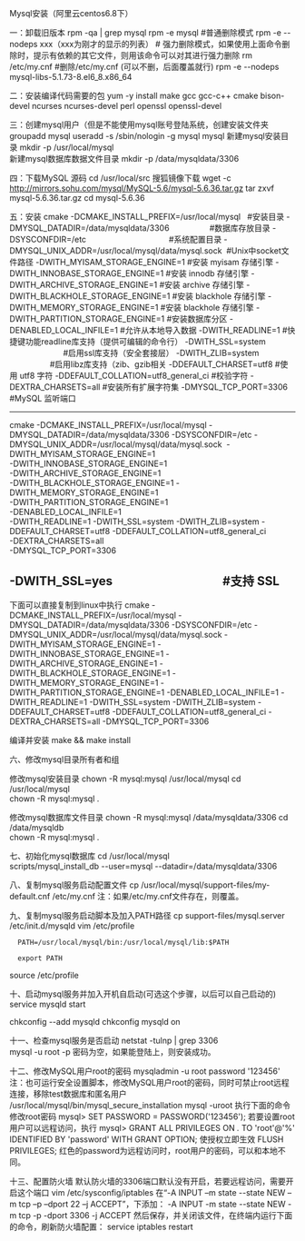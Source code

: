 Mysql安装（阿里云centos6.8下）

一：卸载旧版本
rpm -qa | grep mysql
rpm -e mysql #普通删除模式 
rpm -e --nodeps xxx（xxx为刚才的显示的列表） # 强力删除模式，如果使用上面命令删除时，提示有依赖的其它文件，则用该命令可以对其进行强力删除
rm /etc/my.cnf #删除/etc/my.cnf (可以不删，后面覆盖就行)
rpm -e --nodeps mysql-libs-5.1.73-8.el6_8.x86_64

二：安装编译代码需要的包
yum -y install make gcc gcc-c++ cmake bison-devel ncurses ncurses-devel perl openssl openssl-devel 


三：创建mysql用户（但是不能使用mysql账号登陆系统，创建安装文件夹 
groupadd mysql 
useradd -s /sbin/nologin -g mysql mysql
新建mysql安装目录
mkdir -p /usr/local/mysql  
新建mysql数据库数据文件目录
mkdir -p /data/mysqldata/3306
 
四：下载MySQL 源码
cd /usr/local/src
搜狐镜像下载
wget -c http://mirrors.sohu.com/mysql/MySQL-5.6/mysql-5.6.36.tar.gz
tar zxvf mysql-5.6.36.tar.gz
cd mysql-5.6.36

五：安装
cmake
-DCMAKE_INSTALL_PREFIX=/usr/local/mysql               #安装目录
-DMYSQL_DATADIR=/data/mysqldata/3306                  #数据库存放目录
-DSYSCONFDIR=/etc                                     #系统配置目录
-DMYSQL_UNIX_ADDR=/usr/local/mysql/data/mysql.sock    #Unix中socket文件路径
-DWITH_MYISAM_STORAGE_ENGINE=1                        #安装 myisam 存储引擎
-DWITH_INNOBASE_STORAGE_ENGINE=1                      #安装 innodb 存储引擎
-DWITH_ARCHIVE_STORAGE_ENGINE=1                       #安装 archive 存储引擎
-DWITH_BLACKHOLE_STORAGE_ENGINE=1                     #安装 blackhole 存储引擎
-DWITH_MEMORY_STORAGE_ENGINE=1                        #安装 blackhole 存储引擎
-DWITH_PARTITION_STORAGE_ENGINE=1                     #安装数据库分区
-DENABLED_LOCAL_INFILE=1                              #允许从本地导入数据
-DWITH_READLINE=1                                     #快捷键功能readline库支持（提供可编辑的命令行）
-DWITH_SSL=system                                     #启用ssl库支持（安全套接层）
-DWITH_ZLIB=system                                    #启用libz库支持（zib、gzib相关
-DDEFAULT_CHARSET=utf8                                #使用 utf8 字符
-DDEFAULT_COLLATION=utf8_general_ci                   #校验字符
-DEXTRA_CHARSETS=all                                  #安装所有扩展字符集
-DMYSQL_TCP_PORT=3306                                 #MySQL 监听端口

--------------------------------------------------------------------
cmake
-DCMAKE_INSTALL_PREFIX=/usr/local/mysql
-DMYSQL_DATADIR=/data/mysqldata/3306 
-DSYSCONFDIR=/etc 
-DMYSQL_UNIX_ADDR=/usr/local/mysql/data/mysql.sock 
-DWITH_MYISAM_STORAGE_ENGINE=1   
-DWITH_INNOBASE_STORAGE_ENGINE=1  
-DWITH_ARCHIVE_STORAGE_ENGINE=1  
-DWITH_BLACKHOLE_STORAGE_ENGINE=1 
-DWITH_MEMORY_STORAGE_ENGINE=1  
-DWITH_PARTITION_STORAGE_ENGINE=1  
-DENABLED_LOCAL_INFILE=1  
-DWITH_READLINE=1 
-DWITH_SSL=system 
-DWITH_ZLIB=system 
-DDEFAULT_CHARSET=utf8 
-DDEFAULT_COLLATION=utf8_general_ci  
-DEXTRA_CHARSETS=all  
-DMYSQL_TCP_PORT=3306  

-DWITH_SSL=yes                                        #支持 SSL
--------------------------------------------------------------------

下面可以直接复制到linux中执行
cmake -DCMAKE_INSTALL_PREFIX=/usr/local/mysql -DMYSQL_DATADIR=/data/mysqldata/3306 -DSYSCONFDIR=/etc -DMYSQL_UNIX_ADDR=/usr/local/mysql/data/mysql.sock -DWITH_MYISAM_STORAGE_ENGINE=1 -DWITH_INNOBASE_STORAGE_ENGINE=1 -DWITH_ARCHIVE_STORAGE_ENGINE=1 -DWITH_BLACKHOLE_STORAGE_ENGINE=1 -DWITH_MEMORY_STORAGE_ENGINE=1 -DWITH_PARTITION_STORAGE_ENGINE=1 -DENABLED_LOCAL_INFILE=1 -DWITH_READLINE=1 -DWITH_SSL=system -DWITH_ZLIB=system -DDEFAULT_CHARSET=utf8 -DDEFAULT_COLLATION=utf8_general_ci -DEXTRA_CHARSETS=all -DMYSQL_TCP_PORT=3306 

编译并安装
make && make install

六、修改mysql目录所有者和组

修改mysql安装目录
chown -R mysql:mysql /usr/local/mysql
cd /usr/local/mysql   
chown -R mysql:mysql .

修改mysql数据库文件目录
chown -R mysql:mysql /data/mysqldata/3306
cd /data/mysqldb  
chown -R mysql:mysql .

七、初始化mysql数据库
cd /usr/local/mysql   
scripts/mysql_install_db --user=mysql --datadir=/data/mysqldata/3306 

八、复制mysql服务启动配置文件
cp /usr/local/mysql/support-files/my-default.cnf /etc/my.cnf
注：如果/etc/my.cnf文件存在，则覆盖。

九、复制mysql服务启动脚本及加入PATH路径
cp support-files/mysql.server /etc/init.d/mysqld
vim /etc/profile   
  
      PATH=/usr/local/mysql/bin:/usr/local/mysql/lib:$PATH  
  
      export PATH  
  
source /etc/profile  

十、启动mysql服务并加入开机自启动(可选这个步骤，以后可以自己启动的)
service mysqld start

chkconfig --add mysqld
chkconfig mysqld on

十一、检查mysql服务是否启动
netstat -tulnp | grep 3306   
mysql -u root -p 
密码为空，如果能登陆上，则安装成功。

十二、修改MySQL用户root的密码
mysqladmin -u root password '123456' 
注：也可运行安全设置脚本，修改MySQL用户root的密码，同时可禁止root远程连接，移除test数据库和匿名用户
/usr/local/mysql/bin/mysql_secure_installation
mysql -uroot
执行下面的命令修改root密码 
mysql> SET PASSWORD = PASSWORD('123456');
若要设置root用户可以远程访问，执行
mysql> GRANT ALL PRIVILEGES ON *.* TO 'root'@'%' IDENTIFIED BY 'password' WITH GRANT OPTION;
使授权立即生效
FLUSH PRIVILEGES;
红色的password为远程访问时，root用户的密码，可以和本地不同。

十三、配置防火墙
默认防火墙的3306端口默认没有开启，若要远程访问，需要开启这个端口
vim /etc/sysconfig/iptables
在“-A INPUT –m state --state NEW –m tcp –p –dport 22 –j ACCEPT”，下添加：
-A INPUT -m state --state NEW -m tcp -p -dport 3306 -j ACCEPT
然后保存，并关闭该文件，在终端内运行下面的命令，刷新防火墙配置：
service iptables restart




